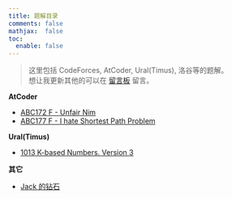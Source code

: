 ```yaml
---
title: 题解目录
comments: false
mathjax:  false
toc:
  enable: false
---
```


> 这里包括 CodeForces, AtCoder, Ural(Timus), 洛谷等的题解。  
> 想让我更新其他的可以在 [留言板](/guestbook) 留言。

**AtCoder**

- [ABC172 F - Unfair Nim](/post/AtCoder-ABC172-F)
- [ABC177 F - I hate Shortest Path Problem](/post/AtCoder-ABC177-F)

**Ural(Timus)**

- [1013 K-based Numbers. Version 3](/post/ural-1013)

**其它**

- [Jack 的钻石](/post/jacks-diamond)
